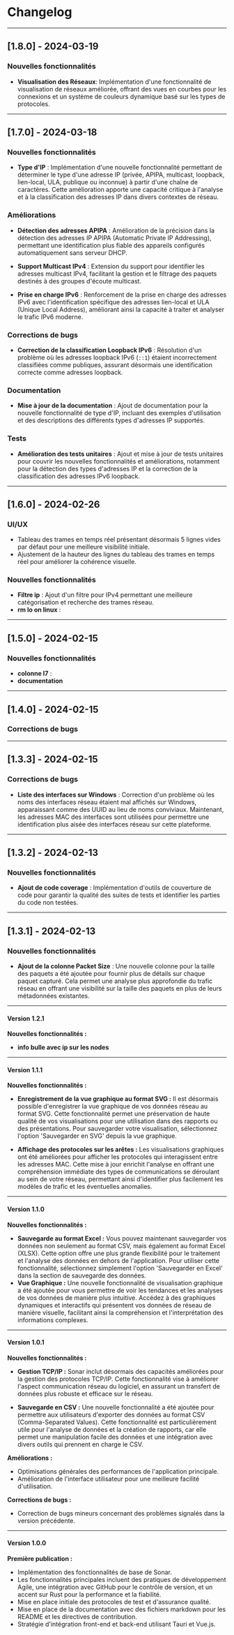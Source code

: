 # Changelog

---

## [1.8.0] - 2024-03-19

### Nouvelles fonctionnalités

- **Visualisation des Réseaux**: Implémentation d'une fonctionnalité de visualisation de réseaux améliorée, offrant des vues en courbes pour les connexions et un système de couleurs dynamique basé sur les types de protocoles.

---

## [1.7.0] - 2024-03-18

### Nouvelles fonctionnalités

- **Type d'IP** : Implémentation d'une nouvelle fonctionnalité permettant de déterminer le type d'une adresse IP (privée, APIPA, multicast, loopback, lien-local, ULA, publique ou inconnue) à partir d'une chaîne de caractères. Cette amélioration apporte une capacité critique à l'analyse et à la classification des adresses IP dans divers contextes de réseau.

### Améliorations

- **Détection des adresses APIPA** : Amélioration de la précision dans la détection des adresses IP APIPA (Automatic Private IP Addressing), permettant une identification plus fiable des appareils configurés automatiquement sans serveur DHCP.

- **Support Multicast IPv4** : Extension du support pour identifier les adresses multicast IPv4, facilitant la gestion et le filtrage des paquets destinés à des groupes d'écoute multicast.

- **Prise en charge IPv6** : Renforcement de la prise en charge des adresses IPv6 avec l'identification spécifique des adresses lien-local et ULA (Unique Local Address), améliorant ainsi la capacité à traiter et analyser le trafic IPv6 moderne.

### Corrections de bugs

- **Correction de la classification Loopback IPv6** : Résolution d'un problème où les adresses loopback IPv6 (`::1`) étaient incorrectement classifiées comme publiques, assurant désormais une identification correcte comme adresses loopback.

### Documentation

- **Mise à jour de la documentation** : Ajout de documentation pour la nouvelle fonctionnalité de type d'IP, incluant des exemples d'utilisation et des descriptions des différents types d'adresses IP supportés.

### Tests

- **Amélioration des tests unitaires** : Ajout et mise à jour de tests unitaires pour couvrir les nouvelles fonctionnalités et améliorations, notamment pour la détection des types d'adresses IP et la correction de la classification des adresses IPv6 loopback.

---
## [1.6.0] - 2024-02-26

### UI/UX

- Tableau des trames en temps réel présentant désormais 5 lignes vides par défaut pour une meilleure visibilité initiale.
- Ajustement de la hauteur des lignes du tableau des trames en temps réel pour améliorer la cohérence visuelle.

### Nouvelles fonctionnalités

- **Filtre ip** : Ajout d'un filtre pour IPv4 permettant une meilleure catégorisation et recherche des trames réseau.
- **rm lo on linux** :

---

## [1.5.0] - 2024-02-15

### Nouvelles fonctionnalités

- **colonne l7** : 
- **documentation**

---

## [1.4.0] - 2024-02-15

### Corrections de bugs 


---

## [1.3.3] - 2024-02-15

### Corrections de bugs

- **Liste des interfaces sur Windows** : Correction d'un problème où les noms des interfaces réseau étaient mal affichés sur Windows, apparaissant comme des UUID au lieu de noms conviviaux. Maintenant, les adresses MAC des interfaces sont utilisées pour permettre une identification plus aisée des interfaces réseau sur cette plateforme.

---

## [1.3.2] - 2024-02-13

### Nouvelles fonctionnalités

- **Ajout de code coverage** :  Implémentation d'outils de couverture de code pour garantir la qualité des suites de tests et identifier les parties du code non testées.

---

## [1.3.1] - 2024-02-13

### Nouvelles fonctionnalités

- **Ajout de la colonne Packet Size** : Une nouvelle colonne pour la taille des paquets a été ajoutée pour fournir plus de détails sur chaque paquet capturé. Cela permet une analyse plus approfondie du trafic réseau en offrant une visibilité sur la taille des paquets en plus de leurs métadonnées existantes.

---

#### Version 1.2.1

**Nouvelles fonctionnalités :**
- **info bulle avec ip sur les nodes** 

---

#### Version 1.1.1

**Nouvelles fonctionnalités :**
- **Enregistrement de la vue graphique au format SVG :** Il est désormais possible d'enregistrer la vue graphique de vos données réseau au format SVG. Cette fonctionnalité permet une préservation de haute qualité de vos visualisations pour une utilisation dans des rapports ou des présentations. Pour sauvegarder votre visualisation, sélectionnez l'option 'Sauvegarder en SVG' depuis la vue graphique.

- **Affichage des protocoles sur les arêtes :** Les visualisations graphiques ont été améliorées pour afficher les protocoles qui interagissent entre les adresses MAC. Cette mise à jour enrichit l'analyse en offrant une compréhension immédiate des types de communications se déroulant au sein de votre réseau, permettant ainsi d'identifier plus facilement les modèles de trafic et les éventuelles anomalies.

---

#### Version 1.1.0

**Nouvelles fonctionnalités :**
- **Sauvegarde au format Excel :** Vous pouvez maintenant sauvegarder vos données non seulement au format CSV, mais également au format Excel (XLSX). Cette option offre une plus grande flexibilité pour le traitement et l'analyse des données en dehors de l'application. Pour utiliser cette fonctionnalité, sélectionnez simplement l'option 'Sauvegarder en Excel' dans la section de sauvegarde des données.
- **Vue Graphique :** Une nouvelle fonctionnalité de visualisation graphique a été ajoutée pour vous permettre de voir les tendances et les analyses de vos données de manière plus intuitive. Accédez à des graphiques dynamiques et interactifs qui présentent vos données de réseau de manière visuelle, facilitant ainsi la compréhension et l'interprétation des informations complexes.

---

#### Version 1.0.1

**Nouvelles fonctionnalités :**
- **Gestion TCP/IP :** Sonar inclut désormais des capacités améliorées pour la gestion des protocoles TCP/IP. Cette fonctionnalité vise à améliorer l'aspect communication réseau du logiciel, en assurant un transfert de données plus robuste et efficace sur le réseau.

- **Sauvegarde en CSV :** Une nouvelle fonctionnalité a été ajoutée pour permettre aux utilisateurs d'exporter des données au format CSV (Comma-Separated Values). Cette fonctionnalité est particulièrement utile pour l'analyse de données et la création de rapports, car elle permet une manipulation facile des données et une intégration avec divers outils qui prennent en charge le CSV.

**Améliorations :**
- Optimisations générales des performances de l'application principale.
- Amélioration de l'interface utilisateur pour une meilleure facilité d'utilisation.

**Corrections de bugs :**
- Correction de bugs mineurs concernant des problèmes signalés dans la version précédente.

---

#### Version 1.0.0

**Première publication :**
- Implémentation des fonctionnalités de base de Sonar.
- Les fonctionnalités principales incluent des pratiques de développement Agile, une intégration avec GitHub pour le contrôle de version, et un accent sur Rust pour la performance et la fiabilité.
- Mise en place initiale des protocoles de test et d'assurance qualité.
- Mise en place de la documentation avec des fichiers markdown pour les README et les directives de contribution.
- Stratégie d'intégration front-end et back-end utilisant Tauri et Vue.js.
